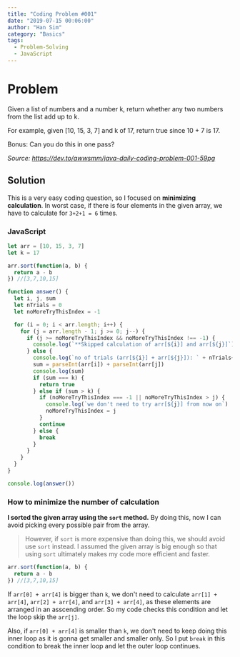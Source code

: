 ```yaml
---
title: "Coding Problem #001"
date: "2019-07-15 00:06:00"
author: "Han Sim"
category: "Basics"
tags:
  - Problem-Solving
  - JavaScript
---
```


# Problem

Given a list of numbers and a number k, return whether any two numbers from the list add up to k.

For example, given [10, 15, 3, 7] and k of 17, return true since 10 + 7 is 17.

Bonus: Can you do this in one pass?

_Source: https://dev.to/awwsmm/java-daily-coding-problem-001-59pg_

## Solution

This is a very easy coding question, so I focused on **minimizing calculation**. In worst case, if there is four elements in the given array, we have to calculate for `3+2+1 = 6` times.

### JavaScript

```JavaScript
let arr = [10, 15, 3, 7]
let k = 17

arr.sort(function(a, b) {
  return a - b
}) //[3,7,10,15]

function answer() {
  let i, j, sum
  let nTrials = 0
  let noMoreTryThisIndex = -1

  for (i = 0; i < arr.length; i++) {
    for (j = arr.length - 1; j >= 0; j--) {
      if (j >= noMoreTryThisIndex && noMoreTryThisIndex !== -1) {
        console.log(`**Skipped calculation of arr[${i}] and arr[${j}]`)
      } else {
        console.log(`no of trials (arr[${i}] + arr[${j}]): ` + nTrials++)
        sum = parseInt(arr[i]) + parseInt(arr[j])
        console.log(sum)
        if (sum === k) {
          return true
        } else if (sum > k) {
          if (noMoreTryThisIndex === -1 || noMoreTryThisIndex > j) {
            console.log(`we don't need to try arr[${j}] from now on`)
            noMoreTryThisIndex = j
          }
          continue
        } else {
          break
        }
      }
    }
  }
}

console.log(answer())
```

### How to minimize the number of calculation

**I sorted the given array using the `sort` method.** By doing this, now I can avoid picking every possible pair from the array.

> However, if `sort` is more expensive than doing this, we should avoid use `sort` instead. I assumed the given array is big enough so that using `sort` ultimately makes my code more efficient and faster.

```JavaScript
arr.sort(function(a, b) {
  return a - b
}) //[3,7,10,15]
```

If `arr[0] + arr[4]` is bigger than `k`, we don't need to calculate `arr[1] + arr[4]`, `arr[2] + arr[4]`, and `arr[3] + arr[4]`, as these elements are arranged in an asscending order. So my code checks this condition and let the loop skip the `arr[j]`.

Also, if `arr[0] + arr[4]` is smaller than `k`, we don't need to keep doing this inner loop as it is gonna get smaller and smaller only. So I put `break` in this condition to break the inner loop and let the outer loop continues.

